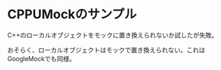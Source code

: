 # CPPUMockのサンプル

C++のローカルオブジェクトをモックに置き換えられないか試したが失敗。

おそらく、ローカルオブジェクトはモックで置き換えられない。これはGoogleMockでも同様。